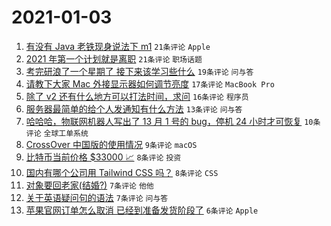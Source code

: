 # 2021-01-03

1. [有没有 Java 老铁现身说法下 m1](https://www.v2ex.com/t/741149) `21条评论` `Apple`
1. [2021 年第一个计划就是离职](https://www.v2ex.com/t/741147) `21条评论` `职场话题`
1. [考完研浪了一个星期了 接下来该学习些什么](https://www.v2ex.com/t/741152) `19条评论` `问与答`
1. [请教下大家 Mac 外接显示器如何调节亮度](https://www.v2ex.com/t/741155) `17条评论` `MacBook Pro`
1. [除了 v2 还有什么地方可以打法时间，求问](https://www.v2ex.com/t/741168) `16条评论` `程序员`
1. [服务器最简单的给个人发通知有什么方法](https://www.v2ex.com/t/741156) `13条评论` `问与答`
1. [哈哈哈，物联网机器人写出了 13 月 1 号的 bug，停机 24 小时才可恢复](https://www.v2ex.com/t/741161) `10条评论` `全球工单系统`
1. [CrossOver 中国版的使用情况](https://www.v2ex.com/t/741175) `9条评论` `macOS`
1. [比特币当前价格 $33000 📈](https://www.v2ex.com/t/741190) `8条评论` `投资`
1. [国内有哪个公司用 Tailwind CSS 吗？](https://www.v2ex.com/t/741163) `8条评论` `CSS`
1. [对象要回老家(结婚?)](https://www.v2ex.com/t/741194) `7条评论` `他他`
1. [关于英语疑问句的语法](https://www.v2ex.com/t/741167) `7条评论` `问与答`
1. [苹果官网订单怎么取消 已经到准备发货阶段了](https://www.v2ex.com/t/741198) `6条评论` `Apple`
